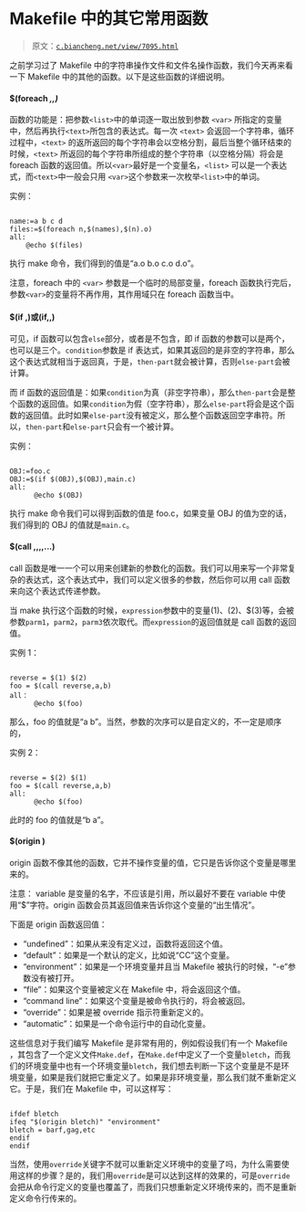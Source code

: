 # Makefile 中的其它常用函数

> 原文：[`c.biancheng.net/view/7095.html`](http://c.biancheng.net/view/7095.html)

之前学习过了 Makefile 中的字符串操作文件和文件名操作函数，我们今天再来看一下 Makefile 中的其他的函数。以下是这些函数的详细说明。

#### $(foreach <var>,<list>,<text>)

函数的功能是：把参数`<list>`中的单词逐一取出放到参数 `<var>` 所指定的变量中，然后再执行`<text>`所包含的表达式。每一次 `<text>` 会返回一个字符串，循环过程中，`<text>` 的返所返回的每个字符串会以空格分割，最后当整个循环结束的时候，`<text>` 所返回的每个字符串所组成的整个字符串（以空格分隔）将会是 foreach 函数的返回值。所以`<var>`最好是一个变量名，`<list>` 可以是一个表达式，而`<text>`中一般会只用 `<var>`这个参数来一次枚举`<list>`中的单词。

实例：

```

name:=a b c d
files:=$(foreach n,$(names),$(n).o)
all:
    @echo $(files)
```

执行 make 命令，我们得到的值是“a.o b.o c.o d.o”。

注意，foreach 中的 `<var>` 参数是一个临时的局部变量，foreach 函数执行完后，参数`<var>`的变量将不再作用，其作用域只在 foreach 函数当中。

#### $(if <condition>,<then-part>)或(if<condition>,<then-part>,<else-part>)

可见，if 函数可以包含`else`部分，或者是不包含，即 if 函数的参数可以是两个，也可以是三个。`condition`参数是 if 表达式，如果其返回的是非空的字符串，那么这个表达式就相当于返回真，于是，`then-part`就会被计算，否则`else-part`会被计算。

而 if 函数的返回值是：如果`condition`为真（非空字符串），那么`then-part`会是整个函数的返回值。如果`condition`为假（空字符串），那么`else-part`将会是这个函数的返回值。此时如果`else-part`没有被定义，那么整个函数返回空字串符。所以，`then-part`和`else-part`只会有一个被计算。

实例：

```

OBJ:=foo.c
OBJ:=$(if $(OBJ),$(OBJ),main.c)
all:
      @echo $(OBJ)
```

执行 make 命令我们可以得到函数的值是 foo.c，如果变量 OBJ 的值为空的话，我们得到的 OBJ 的值就是`main.c`。

#### $(call <expression>,<parm1>,<parm2>,<parm3>,...)

call 函数是唯一一个可以用来创建新的参数化的函数。我们可以用来写一个非常复杂的表达式，这个表达式中，我们可以定义很多的参数，然后你可以用 call 函数来向这个表达式传递参数。

当 make 执行这个函数的时候，`expression`参数中的变量$(1)、$(2)、$(3)等，会被参数`parm1`，`parm2`，`parm3`依次取代。而`expression`的返回值就是 call 函数的返回值。

实例 1：

```

reverse = $(1) $(2)
foo = $(call reverse,a,b)
all：
      @echo $(foo)
```

那么，foo 的值就是“a b”。当然，参数的次序可以是自定义的，不一定是顺序的，

实例 2：

```

reverse = $(2) $(1)
foo = $(call reverse,a,b)
all:
      @echo $(foo)

```

此时的 foo 的值就是“b a”。

#### $(origin <variable>)

origin 函数不像其他的函数，它并不操作变量的值，它只是告诉你这个变量是哪里来的。

注意： variable 是变量的名字，不应该是引用，所以最好不要在 variable 中使用“$”字符。origin 函数会员其返回值来告诉你这个变量的“出生情况”。

下面是 origin 函数返回值：

*   “undefined”：如果<variable>从来没有定义过，函数将返回这个值。
*   “default”：如果<variable>是一个默认的定义，比如说“CC”这个变量。
*   “environment”：如果<variable>是一个环境变量并且当 Makefile 被执行的时候，“-e”参数没有被打开。
*   “file”：如果<variable>这个变量被定义在 Makefile 中，将会返回这个值。
*   “command line”：如果<variable>这个变量是被命令执行的，将会被返回。
*   “override”：如果<variable>是被 override 指示符重新定义的。
*   “automatic”：如果<variable>是一个命令运行中的自动化变量。

这些信息对于我们编写 Makefile 是非常有用的，例如假设我们有一个 Makefile ，其包含了一个定义文件`Make.def`，在`Make.def`中定义了一个变量`bletch`，而我们的环境变量中也有一个环境变量`bletch`，我们想去判断一下这个变量是不是环境变量，如果是我们就把它重定义了。如果是非环境变量，那么我们就不重新定义它。于是，我们在 Makefile 中，可以这样写：

```

ifdef bletch
ifeq "$(origin bletch)" "environment"
bletch = barf,gag,etc
endif
endif
```

当然，使用`override`关键字不就可以重新定义环境中的变量了吗，为什么需要使用这样的步骤？是的，我们用`override`是可以达到这样的效果的，可是`override`会把从命令行定义的变量也覆盖了，而我们只想重新定义环境传来的，而不是重新定义命令行传来的。